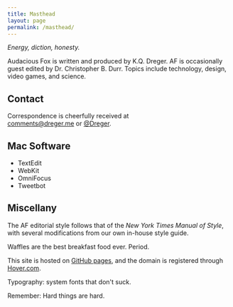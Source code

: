 ```yaml
---
title: Masthead
layout: page
permalink: /masthead/
---
```


_Energy, diction, honesty._

Audacious Fox is written and produced by K.Q. Dreger. AF is occasionally guest edited by Dr. Christopher B. Durr. Topics include technology, design, video games, and science. 

## Contact

Correspondence is cheerfully received at <br><comments@dreger.me> or [@Dreger](https://twitter.com/dreger). 

## Mac Software

- TextEdit
- WebKit
- OmniFocus
- Tweetbot

## Miscellany  

The AF editorial style follows that of the _New York Times Manual of Style_, with several modifications from our own in-house style guide. 

Waffles are the best breakfast food ever. Period. 

This site is hosted on [GitHub pages](https://pages.github.com/), and the domain is registered through [Hover.com](http://hover.com). 

Typography: system fonts that don't suck. 

Remember: Hard things are hard.